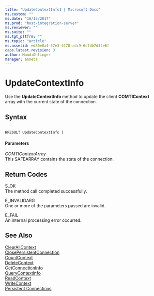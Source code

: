 ```yaml
---
title: "UpdateContextInfo1 | Microsoft Docs"
ms.custom: ""
ms.date: "10/13/2017"
ms.prod: "host-integration-server"
ms.reviewer: ""
ms.suite: ""
ms.tgt_pltfrm: ""
ms.topic: "article"
ms.assetid: ed86e0a4-57e3-4270-adc9-6d7db7d32e6f
caps.latest.revision: 3
author: MandiOhlinger
manager: anneta
---
```

# UpdateContextInfo
Use the **UpdateContextInfo** method to update the client **COMTIContext** array with the current state of the connection.  
  
## Syntax  
  
```  
  
HRESULT UpdateContextInfo (  
```  
  
#### Parameters  
 *COMTIContextArray*  
 This SAFEARRAY contains the state of the connection.  
  
## Return Codes  
 S_OK  
 The method call completed successfully.  
  
 E_INVALIDARG  
 One or more of the parameters passed are invalid.  
  
 E_FAIL  
 An internal processing error occurred.  
  
## See Also  
 [ClearAllContext](../core/clearallcontext.md)   
 [ClosePersistentConnection](../core/closepersistentconnection.md)   
 [CountContext](../core/countcontext.md)   
 [DeleteContext](../core/deletecontext.md)   
 [GetConnectionInfo](../core/getconnectioninfo.md)   
 [QueryContextInfo](../core/querycontextinfo.md)   
 [ReadContext](../core/readcontext.md)   
 [WriteContext](../core/writecontext.md)   
 [Persistent Connections](../Topic/Persistent%20Connections1.md)
